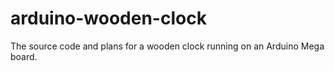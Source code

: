 # arduino-wooden-clock
The source code and plans for a wooden clock running on an Arduino Mega board.
